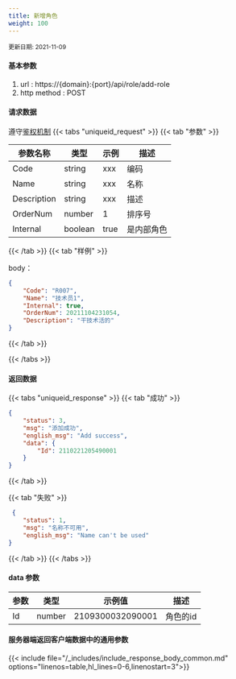 ```yaml
---
title: 新增角色
weight: 100
---
```


<small>更新日期: 2021-11-09</small>

#### 基本参数
1. url : https://{domain}:{port}/api/role/add-role
2. http method : POST

#### 请求数据
遵守[鉴权机制](/auth/)
{{< tabs "uniqueid_request" >}}
{{< tab "参数" >}} 

|  参数名称   |  类型 |  示例 |  描述 |
|  ----  | ----  | ----  | ----  |
|  Code  | string  | xxx  | 编码 |
|  Name  | string  | xxx  | 名称 |
|  Description  | string  | xxx  | 描述 |
|  OrderNum  | number  | 1  | 排序号 |
|  Internal  | boolean  | true  | 是内部角色 |
 

{{< /tab >}}
{{< tab "样例" >}}


body： 

```json
{
    "Code": "R007",
    "Name": "技术员1",
    "Internal": true,
    "OrderNum": 20211104231054,
    "Description": "干技术活的"
}
```
{{< /tab >}}

{{< /tabs >}}


#### 返回数据


{{< tabs "uniqueid_response" >}}
{{< tab "成功" >}} 
```json
{
    "status": 3,
    "msg": "添加成功",
    "english_msg": "Add success",
    "data": {
        "Id": 2110221205490001
    }
}
```   
{{< /tab >}}

{{< tab "失败" >}}
```json
 {
    "status": 1,
    "msg": "名称不可用",
    "english_msg": "Name can't be used"
}
```
{{< /tab >}}
{{< /tabs >}}
#### data 参数

|  参数   |  类型 |  示例值 |  描述 |
|  ----  | ----  | ----  |----  |
|  Id  | number  | 2109300032090001  | 角色的id  |

#### 服务器端返回客户端数据中的通用参数

{{< include file="/_includes/include_response_body_common.md"  options="linenos=table,hl_lines=0-6,linenostart=3">}}
